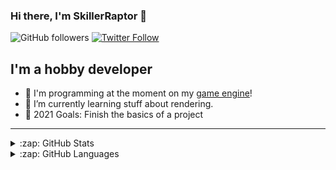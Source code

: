 ﻿### Hi there, I'm SkillerRaptor 👋

![GitHub followers](https://img.shields.io/github/followers/SkillerRaptor?color=181717&label=Follow%20%40SkillerRaptor&logo=Github&style=for-the-badge)
[![Twitter Follow](https://img.shields.io/twitter/follow/SkillerRaptor25?color=1DA1F2&logo=twitter&style=for-the-badge)](https://twitter.com/intent/follow?original_referer=https%3A%2F%2Fgithub.com%2FSkillerRaptor&screen_name=SkillerRaptor25)

## I'm a hobby developer

- 🔭 I'm programming at the moment on my [game engine][hyperengine]!
- 🌱 I’m currently learning stuff about rendering.
- 🥅 2021 Goals: Finish the basics of a project

---

<details>
    <summary>:zap: GitHub Stats</summary>
    <br />
    <img align="left" alt="SkillerRaptor's GitHub Stats" src="https://github-readme-stats.skillerraptor.vercel.app/api?username=SkillerRaptor&theme=tokyonight&show_icons=true&hide_border=true" />
    <br clear="all" />
</details>

<details>
    <summary>:zap: GitHub Languages</summary>
    <br />
    <img align="left" alt="SkillerRaptor's GitHub Stats" src="https://github-readme-stats.skillerraptor.vercel.app/api/top-langs/?username=SkillerRaptor&theme=tokyonight" />
    <br clear="all" />
</details>

[hyperengine]: https://github.com/SkillerRaptor/HyperEngine
[hyperos]: https://github.com/SkillerRaptor/HyperOS
